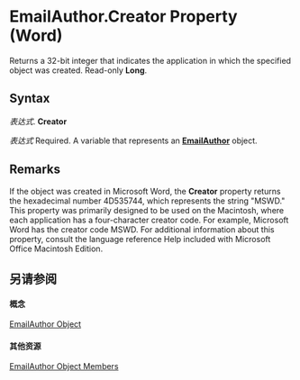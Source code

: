 
# EmailAuthor.Creator Property (Word)

Returns a 32-bit integer that indicates the application in which the specified object was created. Read-only  **Long**.


## Syntax

 _表达式_. **Creator**

 _表达式_ Required. A variable that represents an **[EmailAuthor](2749e018-42e9-7a1a-f18b-8605b38ff0ae.md)** object.


## Remarks

If the object was created in Microsoft Word, the  **Creator** property returns the hexadecimal number 4D535744, which represents the string "MSWD." This property was primarily designed to be used on the Macintosh, where each application has a four-character creator code. For example, Microsoft Word has the creator code MSWD. For additional information about this property, consult the language reference Help included with Microsoft Office Macintosh Edition.


## 另请参阅


#### 概念


[EmailAuthor Object](2749e018-42e9-7a1a-f18b-8605b38ff0ae.md)
#### 其他资源


[EmailAuthor Object Members](http://msdn.microsoft.com/library/76ddf916-7e7f-4a5a-3330-cdb47e2b4d1c%28Office.15%29.aspx)